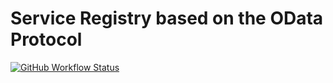 # Service Registry based on the OData Protocol

[![GitHub Workflow Status](https://img.shields.io/github/workflow/status/Soontao/odata-sd/Node%20CI?label=nodejs)](https://github.com/Soontao/odata-sd/actions?query=workflow%3A%Node+CI%22)
